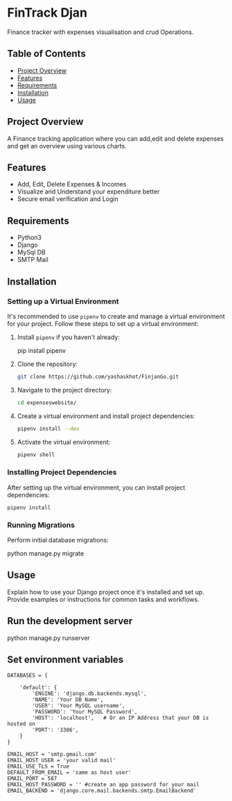 # FinTrack Djan

Finance tracker with expenses visualisation and crud Operations.
## Table of Contents

- [Project Overview](#project-overview)
- [Features](#features)
- [Requirements](#requirements)
- [Installation](#installation)
- [Usage](#usage)

## Project Overview

A Finance tracking application where you can add,edit and delete expenses and get an overview using various charts.

## Features

- Add, Edit, Delete Expenses & Incomes
- Visualize and Understand your expenditure better
- Secure email verification and Login

## Requirements

- Python3
- Django 
- MySql DB 
- SMTP Mail

## Installation

### Setting up a Virtual Environment

It's recommended to use `pipenv` to create and manage a virtual environment for your project. Follow these steps to set up a virtual environment:

1. Install `pipenv` if you haven't already:

   pip install pipenv

2. Clone the repository:

   ```bash
   git clone https://github.com/yashaskhot/FinjanGo.git
   ```

3. Navigate to the project directory:

   ```bash
   cd expenseswebsite/
   ```

4. Create a virtual environment and install project dependencies:

   ```bash
   pipenv install --dev
   ```

5. Activate the virtual environment:

   ```bash
   pipenv shell
   ```

### Installing Project Dependencies

After setting up the virtual environment, you can install project dependencies:

```
pipenv install
```

### Running Migrations

Perform initial database migrations:

python manage.py migrate


## Usage

Explain how to use your Django project once it's installed and set up. Provide examples or instructions for common tasks and workflows.

## Run the development server
python manage.py runserver


## Set environment variables
```
DATABASES = {
    
    'default': {
        'ENGINE': 'django.db.backends.mysql', 
        'NAME': 'Your DB Name',
        'USER': 'Your MySQL username',
        'PASSWORD': 'Your MySQL Password',
        'HOST': 'localhost',   # Or an IP Address that your DB is hosted on
        'PORT': '3306', 
    }
}

EMAIL_HOST = 'smtp.gmail.com'
EMAIL_HOST_USER = 'your valid mail'
EMAIL_USE_TLS = True
DEFAULT_FROM_EMAIL = 'same as host user'
EMAIL_PORT = 587
EMAIL_HOST_PASSWORD = '' #create an app password for your mail
EMAIL_BACKEND = 'django.core.mail.backends.smtp.EmailBackend'

```



